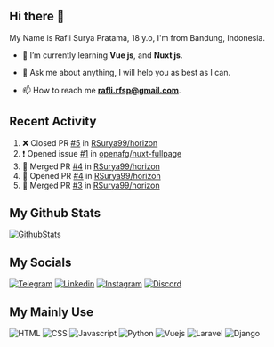## Hi there 👋

My Name is Rafli Surya Pratama, 18 y.o, I'm from Bandung, Indonesia.

<!-- - 🔭 I’m currently working as a freelancer. -->

- 🌱 I’m currently learning **Vue js**, and **Nuxt js**.

- 💬 Ask me about anything, I will help you as best as I can.

- 📫 How to reach me **rafli.rfsp@gmail.com**.

## Recent Activity

<!--START_SECTION:activity-->
1. ❌ Closed PR [#5](https://github.com/RSurya99/horizon/pull/5) in [RSurya99/horizon](https://github.com/RSurya99/horizon)
2. ❗️ Opened issue [#1](https://github.com/openafg/nuxt-fullpage/issues/1) in [openafg/nuxt-fullpage](https://github.com/openafg/nuxt-fullpage)
3. 🎉 Merged PR [#4](https://github.com/RSurya99/horizon/pull/4) in [RSurya99/horizon](https://github.com/RSurya99/horizon)
4. 💪 Opened PR [#4](https://github.com/RSurya99/horizon/pull/4) in [RSurya99/horizon](https://github.com/RSurya99/horizon)
5. 🎉 Merged PR [#3](https://github.com/RSurya99/horizon/pull/3) in [RSurya99/horizon](https://github.com/RSurya99/horizon)
<!--END_SECTION:activity-->


## My Github Stats

[![GithubStats](https://github-readme-stats.vercel.app/api?username=rsurya99&show_icons=true&theme=tokyonight)](https://github.com/rsurya99)

## My Socials

[![Telegram](https://img.shields.io/badge/Telegram-2CA5E0?style=for-the-badge&logo=telegram&logoColor=white)](https://t.me/Rsurya99)
[![Linkedin](https://img.shields.io/badge/LinkedIn-0077B5?style=for-the-badge&logo=linkedin&logoColor=white)](https://www.linkedin.com/in/rafli-surya-pratama-606962220)
[![Instagram](https://img.shields.io/badge/Instagram-E4405F?style=for-the-badge&logo=instagram&logoColor=white)](https://www.instagram.com/rsurya99/)
[![Discord](https://img.shields.io/badge/Discord-7289DA?style=for-the-badge&logo=discord&logoColor=white)](https://discordapp.com/users/438594052514906112/)

## My Mainly Use

![HTML](https://img.shields.io/badge/HTML5-E34F26?style=for-the-badge&logo=html5&logoColor=white)
![CSS](https://img.shields.io/badge/CSS3-1572B6?style=for-the-badge&logo=css3&logoColor=white)
![Javascript](https://img.shields.io/badge/JavaScript-323330?style=for-the-badge&logo=javascript&logoColor=F7DF1E)
![Python](https://img.shields.io/badge/Python-3776AB?style=for-the-badge&logo=python&logoColor=white)
![Vuejs](https://img.shields.io/badge/Vue.js-35495E?style=for-the-badge&logo=vuedotjs&logoColor=4FC08D)
![Laravel](https://img.shields.io/badge/Laravel-FF2D20?style=for-the-badge&logo=laravel&logoColor=white)
![Django](https://img.shields.io/badge/Django-092E20?style=for-the-badge&logo=django&logoColor=white)

